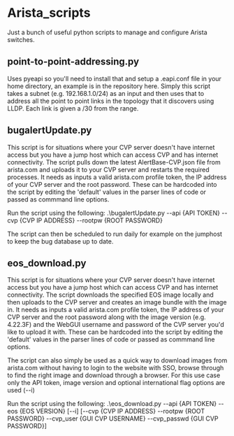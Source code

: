 # Arista_scripts

Just a bunch of useful python scripts to manage and configure Arista switches.

## point-to-point-addressing.py

Uses pyeapi so you'll need to install that and setup a .eapi.conf file in your home directory, an example is in the repository here. Simply this script takes a subnet (e.g. 192.168.1.0/24) as an input and then uses that to address all the point to point links in the topology that it discovers using LLDP. Each link is given a /30 from the range.

## bugalertUpdate.py

This script is for situations where your CVP server doesn't have internet access but you have a jump host which can access CVP and has internet connectivity. The script pulls down the latest AlertBase-CVP.json file from arista.com and uploads it to your CVP server and restarts the required processes. It needs as inputs a valid arista.com profile token, the IP address of your CVP server and the root password. These can be hardcoded into the script by editing the 'default' values in the parser lines of code or passed as commmand line options. 

Run the script using the following:
.\bugalertUpdate.py --api {API TOKEN} --cvp {CVP IP ADDRESS} --rootpw {ROOT PASSWORD}

The script can then be scheduled to run daily for example on the jumphost to keep the bug database up to date.

## eos_download.py

This script is for situations where your CVP server doesn't have internet access but you have a jump host which can access CVP and has internet connectivity. The script downloads the specified EOS image locally and then uploads to the CVP server and creates an image bundle with the image in. It needs as inputs a valid arista.com profile token, the IP address of your CVP server and the root password along with the image version (e.g. 4.22.3F) and the WebGUI username and password of the CVP server you'd like to upload it with. These can be hardcoded into the script by editing the 'default' values in the parser lines of code or passed as commmand line options. 

The script can also simply be used as a quick way to download images from arista.com without having to login to the website with SSO, browse through to find the right image and download through a browser. For this use case only the API token, image version and optional international flag options are used (--i)

Run the script using the following:
.\eos_download.py --api {API TOKEN} --eos {EOS VERSION} [--i] [--cvp {CVP IP ADDRESS} --rootpw {ROOT PASSWORD} --cvp_user {GUI CVP USERNAME} --cvp_passwd {GUI CVP PASSWORD}]

